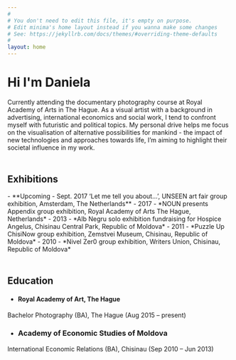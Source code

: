 ```yaml
---
#
# You don't need to edit this file, it's empty on purpose.
# Edit minima's home layout instead if you wanna make some changes
# See: https://jekyllrb.com/docs/themes/#overriding-theme-defaults
#
layout: home
---
```

# Hi I'm Daniela
Currently attending the  documentary photography course at Royal Academy of Arts in The Hague. As a visual artist with a background in advertising, international economics and social work, I tend to confront myself with futuristic and political topics. My personal drive helps me focus on the visualisation of alternative possibilities for mankind - the impact of new technologies and approaches towards life, I’m aiming to highlight their societal influence in my work.

<h2 style="margin-top: 50px;">Exhibitions</h2>
- **Upcoming - Sept. 2017 ‘Let me tell you about…’, UNSEEN art fair group exhibition, Amsterdam, The Netherlands**
- 2017 - *NOUN presents Appendix group exhibition, Royal Academy of Arts The Hague, Netherlands*
- 2013 - *Alb Negru solo exhibition fundraising for Hospice Angelus, Chisinau Central Park, Republic of Moldova*
- 2011 - *Puzzle Up ChisiNow group exhibition, Zemstvei Museum, Chisinau, Republic of Moldova*
- 2010 - *Nivel Zer0 group exhibition, Writers Union, Chisinau, Republic of Moldova*

<h2 style="margin-top: 50px;">Education</h2>

- #### **Royal Academy of Art, The Hague**
Bachelor Photography (BA), The Hague (Aug 2015 – present)

- ### **Academy of Economic Studies of Moldova**
International Economic Relations (BA), Chisinau (Sep 2010 – Jun 2013)
